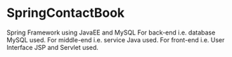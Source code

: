 # SpringContactBook
Spring Framework using JavaEE and MySQL
For back-end i.e. database MySQL  used.
For middle-end i.e. service Java used.
For front-end i.e. User Interface  JSP and Servlet used.
